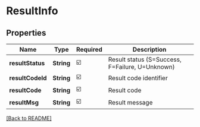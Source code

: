 # ResultInfo
## Properties

| Name | Type | Required | Description |
| ------------- | ------------- | ------------- | ------------- |
| **resultStatus** | **String** | ☑️ | Result status (S=Success, F=Failure, U=Unknown) |
| **resultCodeId** | **String** | ☑️ | Result code identifier |
| **resultCode** | **String** | ☑️ | Result code |
| **resultMsg** | **String** | ☑️ | Result message |

[[Back to README]](../../../../README.md)
